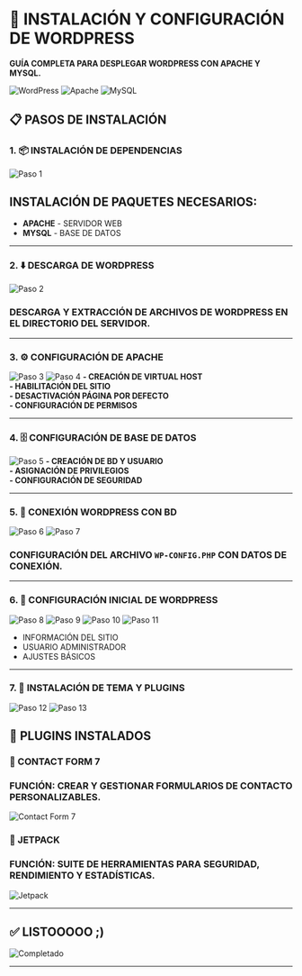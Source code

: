 # 🚀 INSTALACIÓN Y CONFIGURACIÓN DE WORDPRESS

**GUÍA COMPLETA PARA DESPLEGAR WORDPRESS CON APACHE Y MYSQL.**

![WordPress](https://img.shields.io/badge/WordPress-5.8%2B-blue?style=for-the-badge&logo=wordpress)
![Apache](https://img.shields.io/badge/Apache-2.4-green?style=for-the-badge&logo=apache)
![MySQL](https://img.shields.io/badge/MySQL-8.0-blue?style=for-the-badge&logo=mysql)

## 📋 PASOS DE INSTALACIÓN

### 1. 📦 INSTALACIÓN DE DEPENDENCIAS
![Paso 1](1.png)
## **INSTALACIÓN DE PAQUETES NECESARIOS:**
- **APACHE** - SERVIDOR WEB
- **MYSQL** - BASE DE DATOS
  
--- 

### 2. ⬇️ DESCARGA DE WORDPRESS
![Paso 2](2.png)
### **DESCARGA Y EXTRACCIÓN DE ARCHIVOS DE WORDPRESS EN EL DIRECTORIO DEL SERVIDOR.**

--- 

### 3. ⚙️ CONFIGURACIÓN DE APACHE
![Paso 3](3.png)
![Paso 4](4.png)
**- CREACIÓN DE VIRTUAL HOST**  
**- HABILITACIÓN DEL SITIO**  
**- DESACTIVACIÓN PÁGINA POR DEFECTO**  
**- CONFIGURACIÓN DE PERMISOS**

---

### 4. 🗄️ CONFIGURACIÓN DE BASE DE DATOS
![Paso 5](5.png)
**- CREACIÓN DE BD Y USUARIO**  
**- ASIGNACIÓN DE PRIVILEGIOS**  
**- CONFIGURACIÓN DE SEGURIDAD**

---

### 5. 🔗 CONEXIÓN WORDPRESS CON BD
![Paso 6](6.png)
![Paso 7](7.png)
### **CONFIGURACIÓN DEL ARCHIVO `WP-CONFIG.PHP` CON DATOS DE CONEXIÓN.**

---

### 6. 🎯 CONFIGURACIÓN INICIAL DE WORDPRESS
![Paso 8](8.png)
![Paso 9](9.png)
![Paso 10](10.png)
![Paso 11](11.png)
- INFORMACIÓN DEL SITIO
- USUARIO ADMINISTRADOR
- AJUSTES BÁSICOS

---

### 7. 🎨 INSTALACIÓN DE TEMA Y PLUGINS
![Paso 12](12.png)
![Paso 13](13.png)

## 🔌 PLUGINS INSTALADOS

### 📧 CONTACT FORM 7
### **FUNCIÓN**: CREAR Y GESTIONAR FORMULARIOS DE CONTACTO PERSONALIZABLES.

![Contact Form 7](https://img.shields.io/badge/Plugin-Contact%20Form%207-orange?style=flat-square)

### 🚀 JETPACK
### **FUNCIÓN**: SUITE DE HERRAMIENTAS PARA SEGURIDAD, RENDIMIENTO Y ESTADÍSTICAS.

![Jetpack](https://img.shields.io/badge/Plugin-Jetpack-blue?style=flat-square)

---

## ✅ LISTOOOOO ;)
![Completado](https://img.shields.io/badge/Estado-Completado-success?style=for-the-badge)

---
